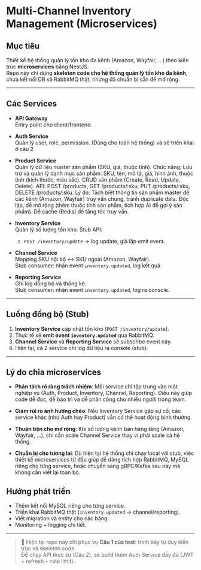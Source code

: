 # Multi-Channel Inventory Management (Microservices)

## Mục tiêu
Thiết kế hệ thống quản lý tồn kho đa kênh (Amazon, Wayfair, …) theo kiến trúc **microservices** bằng NestJS.  
Repo này chỉ dựng **skeleton code cho hệ thống quản lý tồn kho đa kênh**, chưa kết nối DB và RabbitMQ thật, nhưng đã chuẩn bị sẵn để mở rộng.

---

## Các Services

- **API Gateway**  
  Entry point cho client/frontend.

- **Auth Service**  
  Quản lý user, role, permission. (Dùng cho toàn hệ thống) và sẽ triển khai ở câu 2

- **Product Service**  
  Quản lý dữ liệu master sản phẩm (SKU, giá, thuộc tính).
  Chức năng:
    Lưu trữ và quản lý danh mục sản phẩm: SKU, tên, mô tả, giá, hình ảnh, thuộc tính (kích thước, màu sắc).
    CRUD sản phẩm (Create, Read, Update, Delete).
    API: POST /products, GET /products/:sku, PUT /products/:sku, DELETE /products/:sku.
  Lý do:
    Tách biệt thông tin sản phẩm master để các kênh (Amazon, Wayfair) truy vấn chung, tránh duplicate data.
    Độc lập, dễ mở rộng (thêm thuộc tính sản phẩm, tích hợp AI để gợi ý sản phẩm).
    Dễ cache (Redis) để tăng tốc truy vấn.

- **Inventory Service**  
  Quản lý số lượng tồn kho. Stub API:  
  - `POST /inventory/update` → log update, giả lập emit event.

- **Channel Service**  
  Mapping SKU nội bộ ↔ SKU ngoài (Amazon, Wayfair).  
  Stub consumer: nhận event `inventory.updated`, log kết quả.

- **Reporting Service**  
  Ghi log đồng bộ và thống kê.  
  Stub consumer: nhận event `inventory.updated`, log ra console.

---

## Luồng đồng bộ (Stub)

1. **Inventory Service** cập nhật tồn kho (`POST /inventory/update`).  
2. Thực tế sẽ **emit event `inventory.updated`** qua RabbitMQ.  
3. **Channel Service** và **Reporting Service** sẽ subscribe event này.  
4. Hiện tại, cả 2 service chỉ log dữ liệu ra console (stub).  

---

## Lý do chia microservices

- **Phân tách rõ ràng trách nhiệm**: Mỗi service chỉ tập trung vào một nghiệp vụ (Auth, Product, Inventory, Channel, Reporting). Điều này giúp code dễ đọc, dễ bảo trì và dễ phân công cho nhiều người trong team.  

- **Giảm rủi ro ảnh hưởng chéo**: Nếu Inventory Service gặp sự cố, các service khác (như Auth hay Product) vẫn có thể hoạt động bình thường.  

- **Thuận tiện cho mở rộng**: Khi số lượng kênh bán hàng tăng (Amazon, Wayfair, ...), chỉ cần scale Channel Service thay vì phải scale cả hệ thống.  

- **Chuẩn bị cho tương lai**: Dù hiện tại hệ thống chỉ chạy local với stub, việc thiết kế microservices từ đầu giúp dễ dàng tích hợp RabbitMQ, MySQL riêng cho từng service, hoặc chuyển sang gRPC/Kafka sau này mà không cần viết lại toàn bộ.

## Hướng phát triển

- Thêm kết nối MySQL riêng cho từng service.  
- Triển khai RabbitMQ thật (`inventory.updated` → channel/reporting).  
- Viết migration và entity cho các bảng.  
- Monitoring + logging chi tiết.

---

> 🔧 Hiện tại repo này chỉ phục vụ **Câu 1 của test**: trình bày tư duy kiến trúc và skeleton code.  
> Để chạy API thực sự (Câu 2), sẽ build thêm Auth Service đầy đủ (JWT + refresh + rate limit).
